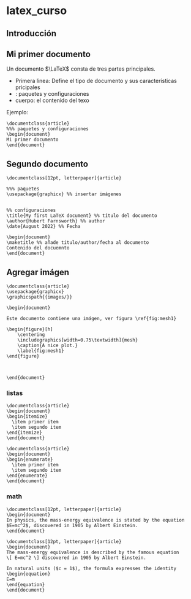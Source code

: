 # latex_curso

## Introducción

## Mi primer documento

Un documento $\LaTeX$ consta de tres partes principales. 

- Primera linea: Define el tipo de documento y sus características pricipales
- : paquetes y configuraciones
- cuerpo: el contenido del texo

Ejemplo: 

```
\documentclass{article}
%%% paquetes y configuraciones
\begin{document}
Mi primer documento
\end{document}
```
## Segundo documento

```
\documentclass[12pt, letterpaper]{article}

%%% paquetes
\usepackage{graphicx} %% insertar imágenes


%% configuraciones
\title{My first LaTeX document} %% título del documento
\author{Hubert Farnsworth} %% author
\date{August 2022} %% Fecha

\begin{document}
\maketitle %% añade titulo/author/fecha al documento
Contenido del docuemnto
\end{document}

```

## Agregar imágen

```
\documentclass{article}
\usepackage{graphicx}
\graphicspath{{images/}}
 
\begin{document}

Este documento contiene una imágen, ver figura \ref{fig:mesh1}

\begin{figure}[h]
    \centering
    \includegraphics[width=0.75\textwidth]{mesh}
    \caption{A nice plot.}
    \label{fig:mesh1}
\end{figure}
 


\end{document}
```

### listas

```
\documentclass{article}
\begin{document}
\begin{itemize}
  \item primer item
  \item segundo item
\end{itemize}
\end{document}
```

```
\documentclass{article}
\begin{document}
\begin{enumerate}
  \item primer item
  \item segundo item
\end{enumerate}
\end{document}
```

### math

```
\documentclass[12pt, letterpaper]{article}
\begin{document}
In physics, the mass-energy equivalence is stated by the equation $E=mc^2$, discovered in 1905 by Albert Einstein.
\end{document}
```

```
\documentclass[12pt, letterpaper]{article}
\begin{document}
The mass-energy equivalence is described by the famous equation
\[ E=mc^2 \] discovered in 1905 by Albert Einstein. 

In natural units ($c = 1$), the formula expresses the identity
\begin{equation}
E=m
\end{equation}
\end{document}
```
